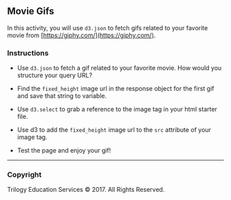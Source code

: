 ## Movie Gifs

In this activity, you will use `d3.json` to fetch gifs related to your favorite movie from [https://giphy.com/](https://giphy.com/).

### Instructions

* Use `d3.json` to fetch a gif related to your favorite movie. How would you structure your query URL?

* Find the `fixed_height` image url in the response object for the first gif and save that string to variable.

* Use `d3.select` to grab a reference to the image tag in your html starter file.

* Use d3 to add the `fixed_height` image url to the `src` attribute of your image tag.

* Test the page and enjoy your gif!



- - -

### Copyright

Trilogy Education Services © 2017. All Rights Reserved.

